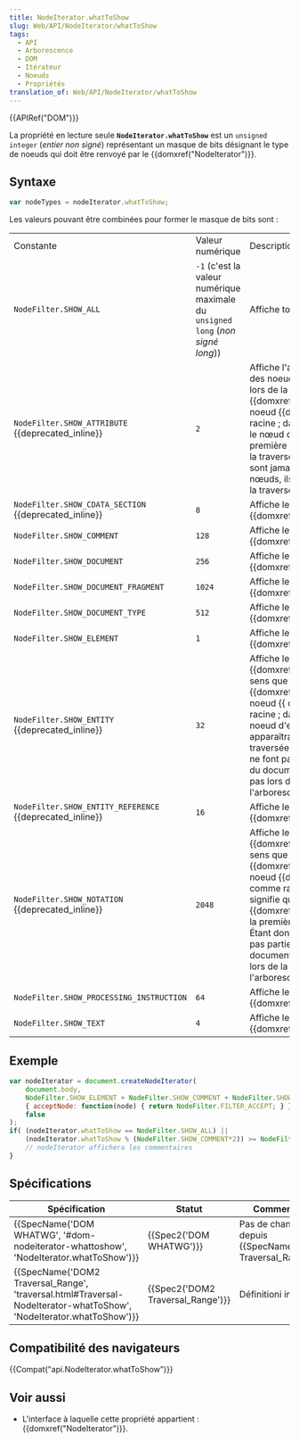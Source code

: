 ```yaml
---
title: NodeIterator.whatToShow
slug: Web/API/NodeIterator/whatToShow
tags:
  - API
  - Arborescence
  - DOM
  - Itérateur
  - Noeuds
  - Propriétés
translation_of: Web/API/NodeIterator/whatToShow
---
```

{{APIRef("DOM")}}

La propriété en lecture seule **`NodeIterator.whatToShow`** est un `unsigned integer` (_entier non signé_) représentant un masque de bits désignant le type de noeuds qui doit être renvoyé par le {{domxref("NodeIterator")}}.

## Syntaxe

```js
var nodeTypes = nodeIterator.whatToShow;
```

Les valeurs pouvant être combinées pour former le masque de bits sont :

<table class="standard-table">
  <tbody>
    <tr>
      <td class="header">Constante</td>
      <td class="header">Valeur numérique</td>
      <td class="header">Description</td>
    </tr>
    <tr>
      <td><code>NodeFilter.SHOW_ALL</code></td>
      <td>
        <code>-1</code> (c'est la valeur numérique maximale du
        <code>unsigned long</code> (<em>non signé long</em>))
      </td>
      <td>Affiche tous les noeuds.</td>
    </tr>
    <tr>
      <td>
        <code>NodeFilter.SHOW_ATTRIBUTE</code> {{deprecated_inline}}
      </td>
      <td><code>2</code></td>
      <td>
        Affiche l'attribut {{domxref("Attr")}} des noeuds. Cela n'a de sens
        que lors de la création d'un {{domxref("TreeWalker")}} avec un
        noeud {{domxref("Attr")}} comme racine ; dans ce cas, cela signifie
        que le nœud d'attribut apparaîtra dans la première position de
        l'itération ou de la traversée. Comme les attributs ne sont jamais des
        enfants d'autres nœuds, ils n'apparaissent pas lors de la traversée de
        l'arbre du document.
      </td>
    </tr>
    <tr>
      <td>
        <code>NodeFilter.SHOW_CDATA_SECTION</code> {{deprecated_inline}}
      </td>
      <td><code>8</code></td>
      <td>Affiche les noeuds {{domxref("CDATASection")}}.</td>
    </tr>
    <tr>
      <td><code>NodeFilter.SHOW_COMMENT</code></td>
      <td><code>128</code></td>
      <td>Affiche les noeuds {{domxref("Comment")}}.</td>
    </tr>
    <tr>
      <td><code>NodeFilter.SHOW_DOCUMENT</code></td>
      <td><code>256</code></td>
      <td>Affiche les noeuds {{domxref("Document")}}.</td>
    </tr>
    <tr>
      <td><code>NodeFilter.SHOW_DOCUMENT_FRAGMENT</code></td>
      <td><code>1024</code></td>
      <td>Affiche les noeuds {{domxref("DocumentFragment")}}.</td>
    </tr>
    <tr>
      <td><code>NodeFilter.SHOW_DOCUMENT_TYPE</code></td>
      <td><code>512</code></td>
      <td>Affiche les noeuds {{domxref("DocumentType")}}.</td>
    </tr>
    <tr>
      <td><code>NodeFilter.SHOW_ELEMENT</code></td>
      <td><code>1</code></td>
      <td>Affiche les noeuds {{domxref("Element")}}.</td>
    </tr>
    <tr>
      <td><code>NodeFilter.SHOW_ENTITY</code> {{deprecated_inline}}</td>
      <td><code>32</code></td>
      <td>
        Affiche les noeuds {{domxref("Entity")}}. Cela n'a de sens que
        lors de la création d'un {{domxref("TreeWalker")}} avec un noeud
        {{ domxref("Entity") }} comme racine ; dans ce cas, il signifie
        que le noeud d'entité {{domxref("Entity") }} apparaîtra à la
        première position de la traversée. Étant donné que les entités ne font
        pas partie de l'arborescence du document, elles n'apparaissent pas lors
        de la traversée de l'arborescence du document.
      </td>
    </tr>
    <tr>
      <td>
        <code>NodeFilter.SHOW_ENTITY_REFERENCE</code>
        {{deprecated_inline}}
      </td>
      <td><code>16</code></td>
      <td>Affiche les noeuds {{domxref("EntityReference")}}.</td>
    </tr>
    <tr>
      <td>
        <code>NodeFilter.SHOW_NOTATION</code> {{deprecated_inline}}
      </td>
      <td><code>2048</code></td>
      <td>
        Affiche les noeuds {{domxref("Notation")}}. Cela n'a de sens
        que lors de la création d'un {{domxref("TreeWalker")}} avec un
        noeud {{domxref("Notation")}} comme racine ; dans ce cas, il
        signifie que le noeud {{domxref("Notation")}} apparaîtra à la
        première position de la traversée. Étant donné que les entités ne font
        pas partie de l'arborescence du document, elles n'apparaissent pas lors
        de la traversée de l'arborescence du document.
      </td>
    </tr>
    <tr>
      <td><code>NodeFilter.SHOW_PROCESSING_INSTRUCTION</code></td>
      <td><code>64</code></td>
      <td>
        Affiche les noeuds {{domxref("ProcessingInstruction")}}.
      </td>
    </tr>
    <tr>
      <td><code>NodeFilter.SHOW_TEXT</code></td>
      <td><code>4</code></td>
      <td>Affiche les noeuds {{domxref("Text")}}.</td>
    </tr>
  </tbody>
</table>

## Exemple

```js
var nodeIterator = document.createNodeIterator(
    document.body,
    NodeFilter.SHOW_ELEMENT + NodeFilter.SHOW_COMMENT + NodeFilter.SHOW_TEXT,
    { acceptNode: function(node) { return NodeFilter.FILTER_ACCEPT; } },
    false
);
if( (nodeIterator.whatToShow == NodeFilter.SHOW_ALL) ||
    (nodeIterator.whatToShow % (NodeFilter.SHOW_COMMENT*2)) >= NodeFilter.SHOW_COMMENT) {
    // nodeIterator affichera les commentaires
}
```

## Spécifications

| Spécification                                                                                                                                            | Statut                                       | Commentaire                                                                |
| -------------------------------------------------------------------------------------------------------------------------------------------------------- | -------------------------------------------- | -------------------------------------------------------------------------- |
| {{SpecName('DOM WHATWG', '#dom-nodeiterator-whattoshow', 'NodeIterator.whatToShow')}}                                         | {{Spec2('DOM WHATWG')}}             | Pas de changement depuis {{SpecName('DOM2 Traversal_Range')}}. |
| {{SpecName('DOM2 Traversal_Range', 'traversal.html#Traversal-NodeIterator-whatToShow', 'NodeIterator.whatToShow')}} | {{Spec2('DOM2 Traversal_Range')}} | Définitioni initiale.                                                      |

## Compatibilité des navigateurs

{{Compat("api.NodeIterator.whatToShow")}}

## Voir aussi

- L'interface à laquelle cette propriété appartient : {{domxref("NodeIterator")}}.
